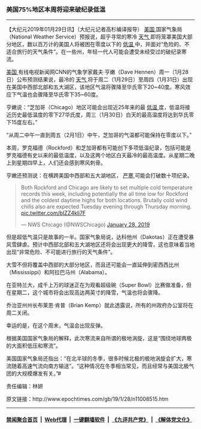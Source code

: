 ### 美国75%地区本周将迎来破纪录低温
------------------------

<p>
 【大纪元2019年01月29日讯】（大纪元记者高杉编译报导）
 <a href="http://www.epochtimes.com/gb/tag/%E7%BE%8E%E5%9B%BD.html">
  美国
 </a>
 国家气象局（National Weather Service）预报说，超乎寻常的寒冷
 <a href="http://www.epochtimes.com/gb/tag/%E5%A4%A9%E6%B0%94.html">
  天气
 </a>
 即将笼罩美国大部分地区，数以百万计的美国人将被困在零度以下的
 <a href="http://www.epochtimes.com/gb/tag/%E4%BD%8E%E6%B8%A9.html">
  低温
 </a>
 中，并面对“危险的、不适合旅行的天气条件”。在一些州，年轻一代人可能会遭受未经受过的破纪录寒流。
</p>
<p>
 <a href="http://www.epochtimes.com/gb/tag/%E7%BE%8E%E5%9B%BD.html">
  美国
 </a>
 有线电视新闻网CNN的气象学家戴夫‧亨嫩（Dave Hennen）周一（1月28日）公布预测结果说，最冷的
 <a href="http://www.epochtimes.com/gb/tag/%E5%A4%A9%E6%B0%94.html">
  天气
 </a>
 将于周二（1月29日）至周四（1月31日）出现在美国中西部北部和五大湖区，该地区气温将骤降至华氏零下20~40度。寒风效应下气温也会骤降至华氏零下35~60度。
</p>
<p>
 亨嫩说：“芝加哥（Chicago）地区可能会出现近25年来的最
 <a href="http://www.epochtimes.com/gb/tag/%E4%BD%8E%E6%B8%A9.html">
  低温
 </a>
 度，低温将接近历史最低温度的零下27华氏度，周三（1月30日）白天的最高温度将达到华氏零下15度左右。”
</p>
<p>
 “从周二中午一直到周五（2月1日）中午，芝加哥的气温都可能保持在零度以下。”
</p>
<p>
 本周，罗克福德（Rockford）和芝加哥都有可能创下多项低温纪录，包括可能是罗克福德有史以来的最低温度，以及这两个地区白天最冷的最高温度。从星期二晚上到星期四早上，人们还会感到寒风刺骨。
</p>
<p>
 亨嫩还预测说：在横跨美国中西部和五大湖地区，
 <a href="http://www.epochtimes.com/gb/tag/%E4%B8%A5%E5%AF%92.html">
  严寒
 </a>
 可能会打破数十项纪录。
</p>
<p>
</p>
<blockquote class="twitter-tweet" data-lang="en">
 <p dir="ltr" lang="en">
  Both Rockford and Chicago are likely to set multiple cold temperature records this week, including potentially the all time low for Rockford and the coldest daytime highs for both locations. Brutally cold wind chills also are expected Tuesday evening through Thursday morning.
  <a href="https://t.co/bIZZ4kli7F">
   pic.twitter.com/bIZZ4kli7F
  </a>
 </p>
 <p>
  — NWS Chicago (@NWSChicago)
  <a href="https://twitter.com/NWSChicago/status/1089873233577418753?ref_src=twsrc%5Etfw">
   January 28, 2019
  </a>
 </p>
</blockquote>
<p>
 <p>
 </p>
 <p>
  但是超低气温只是故事的一半。国家气象局说，达科他州（Dakotas）正在遭受暴风雪肆虐。预计中西部北部和五大湖地区还将会出现更大的降雪，这也意味着当地出现“非常危险、不可能进行旅行的天气条件”。
 </p>
 <p>
  大雪不但将覆盖中西部的大部分地区，而且还可能会一直延伸到密西西比州（Mississippi）和阿拉巴马州（Alabama）。
 </p>
 <p>
  在亚特兰大，成千上万的球迷正在为观看超级碗（Super Bowl）比赛做准备，但在星期二，这个城市将会出现高达两英寸的降雪，气温也将会骤降。
 </p>
 <p>
  乔治亚州州长布莱恩‧肯普（Brian Kemp）就此透露说，所有的州政府办公室将在周二关闭。
 </p>
 <p>
  幸运的是，在这个周末，气温会出现反弹。
 </p>
 <p>
  根据美国国家气象局的解释，此次寒流来自所谓的极地涡旋，这是“围绕地球两极的大面积低压和寒流”。
 </p>
 <p>
  美国国家气象局还指出：“在北半球的冬季，很多时候北极的极地涡旋会扩大，寒流随着高速气流向南方输送”。“这种情况在冬季相当常见，而且经常与美国北极气团的大规模爆发有关。”#
 </p>
 <p>
  责任编辑：林妍
 </p>
 <p>
  <audio controls="controls" data-mce-fragment="1" style="display: none;">
  </audio>
 </p>
 <p>
  <audio controls="controls" data-mce-fragment="1" style="display: none;">
  </audio>
 </p>
 <p>
  <audio controls="controls" data-mce-fragment="1" style="display: none;">
  </audio>
 </p>
 <p>
  <audio controls="controls" data-mce-fragment="1" style="display: none;">
  </audio>
 </p>
 <p>
  <audio controls="controls" data-mce-fragment="1" style="display: none;">
  </audio>
 </p>
 <p>
  <audio controls="controls" data-mce-fragment="1" style="display: none;">
  </audio>
 </p>
 <p>
  <audio controls="controls" data-mce-fragment="1" style="display: none;">
  </audio>
 </p>
 <p>
  <audio controls="controls" style="display: none;">
  </audio>
 </p>
 <p>
  <audio controls="controls" style="display: none;">
  </audio>
 </p>
 <p>
  <audio controls="controls" style="display: none;">
  </audio>
 </p>
 <p>
  <audio controls="controls" style="display: none;">
  </audio>
 </p>
 <p>
  <audio controls="controls" style="display: none;">
  </audio>
 </p>
</p>
原文链接：http://www.epochtimes.com/gb/19/1/28/n11008515.htm


------------------------
#### [禁闻聚合首页](https://github.com/gfw-breaker/banned-news/blob/master/README.md) &nbsp;|&nbsp; [Web代理](https://github.com/gfw-breaker/open-proxy/blob/master/README.md) &nbsp;|&nbsp; [一键翻墙软件](https://github.com/gfw-breaker/nogfw/blob/master/README.md) &nbsp;|&nbsp; [《九评共产党》](https://github.com/gfw-breaker/9ping.md/blob/master/README.md#九评之一评共产党是什么) &nbsp;|&nbsp; [《解体党文化》](https://github.com/gfw-breaker/jtdwh.md/blob/master/README.md#绪论)